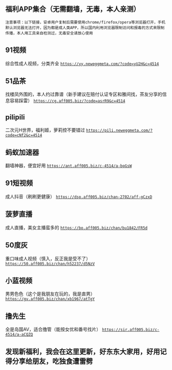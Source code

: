 ## 福利APP集合（无需翻墙，无毒，本人亲测）
`注意事项：以下链接，安卓用户复制后需要使用chrome/firefox/opera等浏览器打开，手机默认浏览器无法打开，因为都是成人类APP，所以国内利用浏览器限制访问和报毒的方式来限制传播，本人用工具亲自检测过，无毒安全请放心使用`
##
## 91视频
综合性成人视频，分类齐全
[`https://yy.neweggmeta.com/?code=yU2H&c=4514`](https://yy.neweggmeta.com/?code=yU2H&c=4514)
## 51品茶
找楼凤外围的，本人约过靠谱（新手建议在赔付认证专区和雅间找，茶友分享的信息容易踩雷）
[`https://cg.aff005.biz/?code=asrR9&c=4514`](https://cg.aff005.biz/?code=asrR9&c=4514)
## pilipili
二次元H世界，福利姬，萝莉控不要错过
[`https://pili.neweggmeta.com/?code=cNf2&c=4514`](https://pili.neweggmeta.com/?code=cNf2&c=4514)
## 蚂蚁加速器
翻墙神器，便宜好用
[`https://ant.aff005.biz/c-4514/a-bpGsW`](https://ant.aff005.biz/c-4514/a-bpGsW)
## 91短视频
成人抖音（刷刷更健康）
[`https://dsp.aff005.biz/chan-2702/aff-gCzxD`](https://dsp.aff005.biz/chan-2702/aff-gCzxD)
## 菠萝直播
成人直播，美女主播蛮多的
[`https://bo.aff005.biz/chan/bu1842/FR5d`](https://bo.aff005.biz/chan/bu1842/FR5d)
## 50度灰
重口味成人视频（慎入，反正我是受不了）
[`https://50.aff005.biz/chan/h52237/d5NzV`](https://50.aff005.biz/chan/h52237/d5NzV)
## 小蓝视频
男男色色（这个是我朋友在玩的，我是直男）
[`https://gv.aff005.biz/chan/xb1967/atTgY`](https://gv.aff005.biz/chan/xb1967/atTgY)
## 撸先生
全是岛国AV，适合撸管（能按女优和番号找片）
[`https://sir.aff005.biz/c-4514/a-aCQZQ`](https://sir.aff005.biz/c-4514/a-aCQZQ)
## 发现新福利，我会在这里更新，好东东大家用，好用记得分享给朋友，吃独食遭雷劈